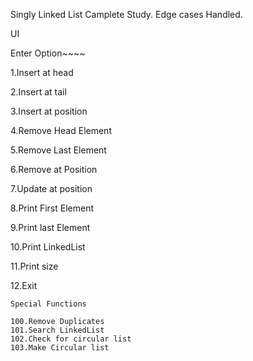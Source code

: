 Singly Linked List Camplete Study. Edge cases Handled.


UI 

Enter Option~~~~

1.Insert at head

2.Insert at tail

3.Insert at position

4.Remove Head Element 

5.Remove Last Element 

6.Remove at Position

7.Update at position

8.Print First Element

9.Print last Element

10.Print LinkedList

11.Print size

12.Exit	

~~~~~~~~~~~~~~~~~~~~~~~~~~~~~~~~~~~~~~~~~~~~~~~
Special Functions

100.Remove Duplicates
101.Search LinkedList
102.Check for circular list
103.Make Circular list
